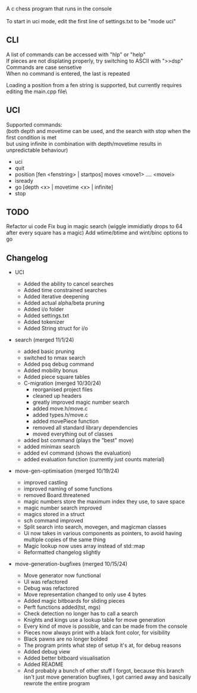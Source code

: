 A c chess program that runs in the console\
\
To start in uci mode, edit the first line of settings.txt to be "mode uci"

## CLI 
A list of commands can be accessed with "hlp" or "help"\
If pieces are not displating properly, try switching to ASCII with ">>dsp"\
Commands are case sensetive\
When no command is entered, the last is repeated
  
Loading a position from a fen string is supported, but currently requires editing the main.cpp file\

## UCI
Supported commands:\
(both depth and movetime can be used, and the search with stop when the first condition is met\
but using infinite in combination with depth/movetime results in unpredictable behaviour)
- uci
- quit
- position \[fen \<fenstring\> | startpos\]  moves \<move1\> .... \<movei\>
- isready
- go \[depth \<x\> | movetime \<x\> | infinite\]
- stop

## TODO
Refactor ui code
Fix bug in magic search (wiggle immidiatly drops to 64 after every square has a magic)
Add wtime/btime and wint/binc options to go

## Changelog
- UCI
    - Added the ability to cancel searches
    - Added time constrained searches
    - Added iterative deepening
    - Added actual alpha/beta pruning
    - Added i/o folder
    - Added settings.txt
    - Added tokenizer
    - Added String struct for i/o
      
- search (merged 11/1/24)
    - added basic pruning
    - switched to nmax search
    - Added psq debug command
    - Added mobility bonus
    - Added piece square tables
    - C-migration (merged 10/30/24)
        - reorganised project files
        - cleaned up headers
        - greatly improved magic number search
        - added move.h/move.c
        - added types.h/move.c
        - added movePiece function
        - removed all standard library dependencies
        - moved everything out of classes
    - added bst command (plays the "best" move)
    - added minimax search
    - added evl command (shows the evaluation)
    - added evaluation function (currently just counts material)

- move-gen-optimisation (merged 10/19/24)
    - improved castling
    - improved naming of some functions
    - removed Board.threatened
    - magic numbers store the maximum index they use, to save space
    - magic number search improved
    - magics stored in a struct
    - sch command improved
    - Split search into search, movegen, and magicman classes
    - Ui now takes in various components as pointers, to avoid having multiple copies of the same thing
    - Magic lookup now uses array instead of std::map
    - Reformatted changelog slightly

- move-generation-bugfixes (merged 10/15/24)
    - Move generator now functional
    - UI was refactored
    - Debug was refactored
    - Move representation changed to only use 4 bytes
    - Added magic bitboards for sliding pieces
    - Perft functions added(tst, mgs)
    - Check detection no longer has to call a search
    - Knights and kings use a lookup table for move generation
    - Every kind of move is possible, and can be made from the console
    - Pieces now always print with a black font color, for visibility
    - Black pawns are no longer bolded
    - The program prints what step of setup it's at, for debug reasons
    - Added debug view
    - Added better bitboard visualisation
    - Added README
    - And probably a bunch of other stuff I forgot, because this branch isn't just move generation bugfixes, I got carried away and basically rewrote the entire program
